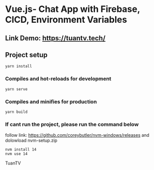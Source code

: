 # Vue.js- Chat App with Firebase, CICD, Environment Variables

## Link Demo: https://tuantv.tech/

## Project setup

```
yarn install
```

### Compiles and hot-reloads for development

```
yarn serve
```

### Compiles and minifies for production

```
yarn build
```
### If cant run the project, please run the command below
follow link: https://github.com/coreybutler/nvm-windows/releases
and dolowload nvm-setup.zip
```
nvm install 14
nvm use 14
```
TuanTV